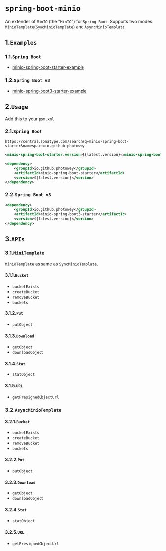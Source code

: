 # `spring-boot-minio`

An extender of `MinIO` (the "`MinIO`") for `Spring Boot`. Supports two modes: `MinioTemplate`(`SyncMinioTemplate`) and `AsyncMinioTemplate`.



## 1.`Examples`

### 1.1.`Spring Boot`

- [minio-spring-boot-starter-example](https://github.com/photowey/spring-boot-minio-examples)

### 1.2.`Spring Boot v3`

- [minio-spring-boot3-starter-example](https://github.com/photowey/spring-boot-minio-examples)



## 2.`Usage`

Add this to your `pom.xml`

### 2.1.`Spring Boot`

```http
https://central.sonatype.com/search?q=minio-spring-boot-starter&namespace=io.github.photowey
```

```xml
<minio-spring-boot-starter.version>${latest.version}</minio-spring-boot-starter.version>
```

```xml
<dependency>
    <groupId>io.github.photowey</groupId>
    <artifactId>minio-spring-boot-starter</artifactId>
    <version>${latest.version}</version>
</dependency>
```



### 2.2.`Spring Boot v3`

```xml
<dependency>
    <groupId>io.github.photowey</groupId>
    <artifactId>minio-spring-boot3-starter</artifactId>
    <version>${latest.version}</version>
</dependency>
```



## 3.`APIs`

### 3.1.`MiniTemplate`

`MinioTemplate` as same as `SyncMinioTemplate`.

#### 3.1.1.`Bucket`

- `bucketExists`
- `createBucket`
- `removeBucket`
- `buckets`

#### 3.1.2.`Put`

- `putObject`

#### 3.1.3.`Download`

- `getObject`
- `downloadObject`

#### 3.1.4.`Stat`

- `statObject`

#### 3.1.5.`URL`

- `getPresignedObjectUrl`



### 3.2.`AsyncMinioTemplate`

#### 3.2.1.`Bucket`

- `bucketExists`
- `createBucket`
- `removeBucket`
- `buckets`

#### 3.2.2.`Put`

- `putObject`

#### 3.2.3.`Download`

- `getObject`
- `downloadObject`

#### 3.2.4.`Stat`

- `statObject`

#### 3.2.5.`URL`

- `getPresignedObjectUrl`
